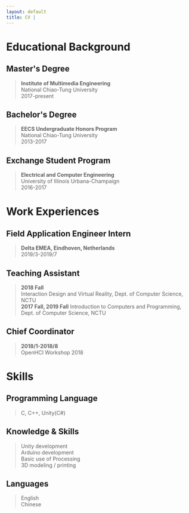 ```yaml
---
layout: default
title: CV | 
---
```


# Educational Background

## Master's Degree

> **Institute of Multimedia Engineering**  
National Chiao-Tung University  
2017-present

## Bachelor's Degree

> **EECS Undergraduate Honors Program**  
National Chiao-Tung University  
2013-2017  

## Exchange Student Program

> **Electrical and Computer Engineering**  
University of Illinois Urbana-Champaign  
2016-2017  

# Work Experiences

## Field Application Engineer Intern

> **Delta EMEA, Eindhoven, Netherlands**  
2019/3-2019/7

## Teaching Assistant

> **2018 Fall**  
Interaction Design and Virtual Reality, Dept. of Computer Science, NCTU  
> **2017 Fall, 2019 Fall**
Introduction to Computers and Programming, Dept. of Computer Science, NCTU

## Chief Coordinator

> **2018/1-2018/8**  
OpenHCI Workshop 2018

# Skills

## Programming Language

> C, C++, Unity(C#)

## Knowledge & Skills

> Unity development  
Arduino development  
Basic use of Processing  
3D modeling / printing

## Languages

> English  
Chinese
